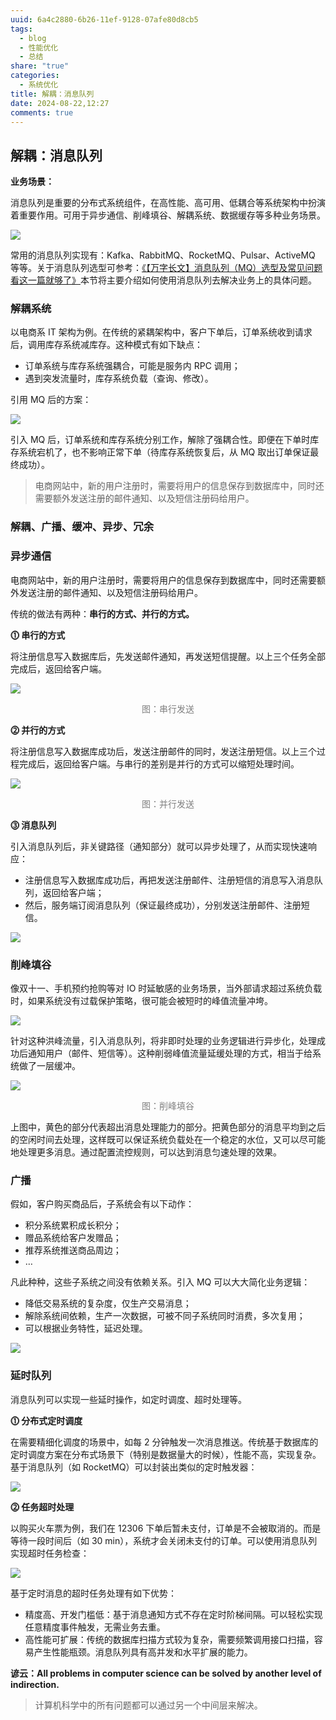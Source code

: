 ```yaml
---
uuid: 6a4c2880-6b26-11ef-9128-07afe80d8cb5
tags:
  - blog
  - 性能优化
  - 总结
share: "true"
categories:
  - 系统优化
title: 解耦：消息队列
date: 2024-08-22,12:27
comments: true
---
```


## 解耦：消息队列

**业务场景：**

消息队列是重要的分布式系统组件，在高性能、高可用、低耦合等系统架构中扮演着重要作用。可用于异步通信、削峰填谷、解耦系统、数据缓存等多种业务场景。

![](assets/images/6b66a93e09b8b0ddb2a01a8be1af5603_MD5.png)

常用的消息队列实现有：Kafka、RabbitMQ、RocketMQ、Pulsar、ActiveMQ 等等。关于消息队列选型可参考：[《【万字长文】消息队列（MQ）选型及常见问题看这一篇就够了》](https://liangyuanzheng.com/202405241816-%E3%80%90%E4%B8%87%E5%AD%97%E9%95%BF%E6%96%87%E3%80%91%E6%B6%88%E6%81%AF%E9%98%9F%E5%88%97%EF%BC%88MQ%EF%BC%89%E9%80%89%E5%9E%8B%E5%8F%8A%E5%B8%B8%E8%A7%81%E9%97%AE%E9%A2%98%E7%9C%8B%E8%BF%99%E4%B8%80%E7%AF%87%E5%B0%B1%E5%A4%9F%E4%BA%86.html)本节将主要介绍如何使用消息队列去解决业务上的具体问题。

<!-- 内部投稿时，换成km -->
<!-- ⓵⓶⓷⓸⓹⓺⓻⓼⓽⓾ -->

### 解耦系统

以电商系 IT 架构为例。在传统的紧耦架构中，客户下单后，订单系统收到请求后，调用库存系统减库存。这种模式有如下缺点：

- 订单系统与库存系统强耦合，可能是服务内 RPC 调用；
- 遇到突发流量时，库存系统负载（查询、修改）。

引用 MQ 后的方案：

![](assets/images/cba745d7d4ebe6e10d97396cb762b9d9_MD5.png)

引入 MQ 后，订单系统和库存系统分别工作，解除了强耦合性。即便在下单时库存系统宕机了，也不影响正常下单（待库存系统恢复后，从 MQ 取出订单保证最终成功）。

> 电商网站中，新的用户注册时，需要将用户的信息保存到数据库中，同时还需要额外发送注册的邮件通知、以及短信注册码给用户。

### 解耦、广播、缓冲、异步、冗余

### 异步通信

电商网站中，新的用户注册时，需要将用户的信息保存到数据库中，同时还需要额外发送注册的邮件通知、以及短信注册码给用户。

传统的做法有两种：**串行的方式、并行的方式。**

**⓵ 串行的方式**

将注册信息写入数据库后，先发送邮件通知，再发送短信提醒。以上三个任务全部完成后，返回给客户端。

![](assets/images/096d28602676aad56a7e5531a4dc3707_MD5.png)

<center><font color="#7f7f7f">图：串行发送</font></center>

**⓶ 并行的方式**

将注册信息写入数据库成功后，发送注册邮件的同时，发送注册短信。以上三个过程完成后，返回给客户端。与串行的差别是并行的方式可以缩短处理时间。

![](assets/images/96578136d4c6ab265ee1f36d578cc249_MD5.png)

<center><font color="#7f7f7f">图：并行发送</font></center>

**⓷ 消息队列**

引入消息队列后，非关键路径（通知部分）就可以异步处理了，从而实现快速响应：

- 注册信息写入数据库成功后，再把发送注册邮件、注册短信的消息写入消息队列，返回给客户端；
- 然后，服务端订阅消息队列（保证最终成功），分别发送注册邮件、注册短信。

![](assets/images/cdfe1c9637a9732de8084e6be3ead7ef_MD5.png)

### 削峰填谷

像双十一、手机预约抢购等对 IO 时延敏感的业务场景，当外部请求超过系统负载时，如果系统没有过载保护策略，很可能会被短时的峰值流量冲垮。

![](assets/images/e3deafea3168692cd3936c463b3fd46e_MD5.png)

针对这种洪峰流量，引入消息队列，将非即时处理的业务逻辑进行异步化，处理成功后通知用户（邮件、短信等）。这种削弱峰值流量延缓处理的方式，相当于给系统做了一层缓冲。

![](assets/images/IMG-EDDF8512F68C62E4D0599B41632D7DAD.png)

<center><font color="#7f7f7f">图：削峰填谷</font></center>

上图中，黄色的部分代表超出消息处理能力的部分。把黄色部分的消息平均到之后的空闲时间去处理，这样既可以保证系统负载处在一个稳定的水位，又可以尽可能地处理更多消息。通过配置流控规则，可以达到消息匀速处理的效果。

### 广播

假如，客户购买商品后，子系统会有以下动作：

- 积分系统累积成长积分；
- 赠品系统给客户发赠品；
- 推荐系统推送商品周边；
- …

凡此种种，这些子系统之间没有依赖关系。引入 MQ 可以大大简化业务逻辑：

- 降低交易系统的复杂度，仅生产交易消息；
- 解除系统间依赖，生产一次数据，可被不同子系统同时消费，多次复用；
- 可以根据业务特性，延迟处理。

![](assets/images/fdfed2c07c5d8fd35a71c5afd616e4f5_MD5.png)

### 延时队列

消息队列可以实现一些延时操作，如定时调度、超时处理等。

**⓵ 分布式定时调度**

在需要精细化调度的场景中，如每 2 分钟触发一次消息推送。传统基于数据库的定时调度方案在分布式场景下（特别是数据量大的时候），性能不高，实现复杂。基于消息队列（如 RocketMQ）可以封装出类似的定时触发器：

![](assets/images/f69c3c9a03364addc2c7826288890203_MD5.gif)

**⓶ 任务超时处理**

以购买火车票为例，我们在 12306 下单后暂未支付，订单是不会被取消的。而是等待一段时间后（如 30 min），系统才会关闭未支付的订单。可以使用消息队列实现超时任务检查：

![](assets/images/3f637154d869fde22b773c80c6b2df47_MD5.png)

基于定时消息的超时任务处理有如下优势：

- 精度高、开发门槛低：基于消息通知方式不存在定时阶梯间隔。可以轻松实现任意精度事件触发，无需业务去重。
- 高性能可扩展：传统的数据库扫描方式较为复杂，需要频繁调用接口扫描，容易产生性能瓶颈。消息队列具有高并发和水平扩展的能力。

**谚云：All problems in computer science can be solved by another level of indirection.**

> 计算机科学中的所有问题都可以通过另一个中间层来解决。
